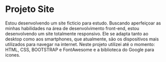 # Projeto Site
Estou desenvolvendo um site ficticio para estudo. Buscando aperfeiçoar as minhas habilidades na área de desenvolvimento front-end, estou desenvolvendo um site totalmente responsivo. Ele se adapta tanto ao desktop como aos smartphones, que atualmente, são os dispositivos mais utilizados para navegar na internet. Neste projeto utilizei até o momento: HTML, CSS, BOOTSTRAP e FontAwesome e a biblioteca do Google para icones. 